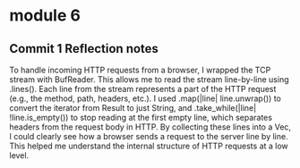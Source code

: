# module 6

## Commit 1 Reflection notes
To handle incoming HTTP requests from a browser, I wrapped the TCP stream with BufReader. This allows me to read the stream line-by-line using .lines(). Each line from the stream represents a part of the HTTP request (e.g., the method, path, headers, etc.).
I used .map(|line| line.unwrap()) to convert the iterator from Result<String> to just String, and .take_while(|line| !line.is_empty()) to stop reading at the first empty line, which separates headers from the request body in HTTP.
By collecting these lines into a Vec<String>, I could clearly see how a browser sends a request to the server line by line. This helped me understand the internal structure of HTTP requests at a low level.